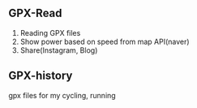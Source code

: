 ## GPX-Read
1. Reading GPX files
2. Show power based on speed from map API(naver)
3. Share(Instagram, Blog)

## GPX-history
gpx files for my cycling, running


<!--
## How to download?

1. Go to the cycling/running directory
2. Find locations
3. Click download (upper right)
4. Done

## Youtube

[Jinhyeong Bae][youtube]


[youtube]:https://youtube.com/@jinhyeongbae?si=tlwKJhkEUBicnV3-
-->
